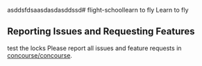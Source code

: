 asddsfdsaasdasdasddssd# flight-schoollearn to fly
Learn to fly
## Reporting Issues and Requesting Features
test the locks
Please report all issues and feature requests in [concourse/concourse](https://github.com/concourse/concourse/issues).

